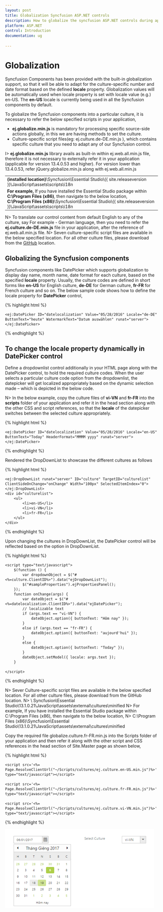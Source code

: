 ```yaml
---
layout: post
title: Globalization Syncfusion ASP.NET controls
description: How to globalize the syncfusion ASP.NET controls during application loading or dynamically.
platform: ASP.NET
control: Introduction
documentation: ug

---
```


# Globalization

Syncfusion Components has been provided with the built-in globalization support, so that it will be able to adapt for the culture-specific number and date format based on the defined **locale** property. Globalization values will be automatically used when locale property is set with locale value (e.g.) en-US. The **en-US** locale is currently being used in all the Syncfusion components by default. 

To globalize the Syncfusion components into a particular culture, it is necessary to refer the below specified scripts in your application,

* **ej.globalize.min.js** is mandatory for processing specific source-side actions globally, in this we are having methods to set the culture.
* Culture-specific script files(eg: ej.culture.de-DE.min.js ), which contains specific culture that you need to adapt any of our Syncfusion control.

I> **ej.globalize.min.js** library avails as built-in within ej.web.all.min.js file, therefore it is not necessary to externally refer it in your application (applicable for version 13.4.0.53 and higher). For version lower than 13.4.0.53, refer jQuery.globalize.min.js along with ej.web.all.min.js

<table>
<tr>
<td>
<b>(installed location)</b>\Syncfusion\Essential Studio\{{ site.releaseversion }}\JavaScript\assets\scripts\i18n
</td>
</tr>
<tr>
<td>
<b>For example,</b> If you have installed the Essential Studio package within <b>C:\Program Files (x86)</b>, then navigate to the below location,
<br/>
<b>C:\Program Files (x86)</b>\Syncfusion\Essential Studio\{{ site.releaseversion }}\JavaScript\assets\scripts\i18n
</td>
</tr>
</table>

N>   To translate our control content from default English to any of the culture, say For example - German language, then you need to refer the **ej.culture.de-DE.min.js** file in your application, after the reference of ej.web.all.min.js file.
N>   Seven culture-specific script files are available in the below specified location. For all other culture files, please download from the [GitHub](https://github.com/syncfusion/ej-global/tree/master/i18n) location.

## Globalizing the Syncfusion components

Syncfusion components like DatePicker which supports globalization to display day name, month name, date format for each culture, based on the specified **locale** property. Usually, the culture codes are defined in short forms like **en-US** for English culture, **de-DE** for German culture, **fr-FR** for French culture and so on. The below sample code shows how to define the locale property for **DatePicker** control,

{% highlight html %}

    <ej:DatePicker ID="datelocalization" Value="05/28/2016" Locale="de-DE" ButtonText="heute" WatermarkText="Datum auswählen" runat="server"></ej:DatePicker>

{% endhighlight %}

## To change the locale property dynamically in DatePicker control

Define a dropdownlist control additionally in your HTML page along with the DatePicker control, to hold the required culture codes. When the user selects a particular culture code option from the dropdownlist, the datepicker will get localized appropriately based on the dynamic selection made – which is depicted in the below code.

N> In the below example, copy the culture files of **vi-VN** and **fr-FR** into the **scripts** folder of your application and refer it in the head section along with the other CSS and script references, so that the **locale** of the datepicker switches between the selected culture appropriately.

{% highlight html %}

    <ej:DatePicker ID="datelocalization" Value="05/28/2016" Locale="en-US" ButtonText="Today" HeaderFormat="MMMM yyyy" runat="server"></ej:DatePicker>

{% endhighlight %}

Rendered the DropDownList to showcase the different cultures as follows

{% highlight html %}

    <ej:DropDownList runat="server" ID="culture" TargetID="culturelist" ClientSideOnChange="onChange" Width="100px" SelectedItemIndex="0"></ej:DropDownList>
    <div id="culturelist">
        <ul>
            <li>en-US</li>
            <li>vi-VN</li>
            <li>fr-FR</li>
        </ul>
    </div>

{% endhighlight %}

Upon changing the cultures in DropDownList, the DatePicker control will be reflected based on the option in DropDownList.

{% highlight html %}

    <script type="text/javascript">
        $(function () {
            var dropdownObject = $("#<%=culture.ClientID%>").data("ejDropDownList");
            $("#sampleProperties").ejPropertiesPanel();
        });
        function onChange(args) {
            var dateObject = $("#<%=datelocalization.ClientID%>").data("ejDatePicker");
            // localizable text
            if (args.text == "vi-VN") {
                dateObject.option({ buttonText: "Hôm nay" });
            }
            else if (args.text == "fr-FR") {
                dateObject.option({ buttonText: "aujourd'hui" });
            }
            else {
                dateObject.option({ buttonText: "Today" });
            }
            dateObject.setModel({ locale: args.text });
        }

    </script>

{% endhighlight %}

N> Sever Culture-specific script files are available in the below specified location. For all other culture files, please download from the GitHub location.
N> <installed location>\ Syncfusion\Essential Studio\13.1.0.21\JavaScript\assets\external\cultures\minified 
N> For example, If you have installed the Essential Studio package within C:\Program Files (x86), then navigate to the below location,
N> C:\Program Files (x86)\Syncfusion\Essential Studio\13.1.0.21\JavaScript\assets\external\cultures\minified

Copy the required file globalize.culture.fr-FR.min.js into the Scripts folder of your application and then refer it along with the other script and CSS references in the head section of Site.Master page as shown below,

{% highlight html %}

    <script src='<%= Page.ResolveClientUrl("~/Scripts/cultures/ej.culture.en-US.min.js")%>' type="text/javascript"></script>

    <script src='<%= Page.ResolveClientUrl("~/Scripts/cultures/ej.culture.fr-FR.min.js")%>' type="text/javascript"></script>

    <script src='<%= Page.ResolveClientUrl("~/Scripts/cultures/ej.culture.vi-VN.min.js")%>' type="text/javascript"></script>

{% endhighlight %}

![](Core_images/Globalization1.png)